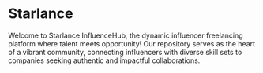 # Starlance
Welcome to Starlance InfluenceHub, the dynamic influencer freelancing platform where talent meets opportunity! Our repository serves as the heart of a vibrant community, connecting influencers with diverse skill sets to companies seeking authentic and impactful collaborations.
